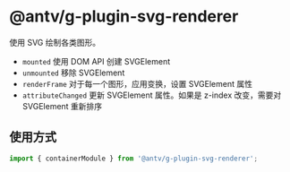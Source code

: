 # @antv/g-plugin-svg-renderer

使用 SVG 绘制各类图形。

- `mounted` 使用 DOM API 创建 SVGElement
- `unmounted` 移除 SVGElement
- `renderFrame` 对于每一个图形，应用变换，设置 SVGElement 属性
- `attributeChanged` 更新 SVGElement 属性。如果是 z-index 改变，需要对 SVGElement 重新排序

## 使用方式

```javascript
import { containerModule } from '@antv/g-plugin-svg-renderer';
```
